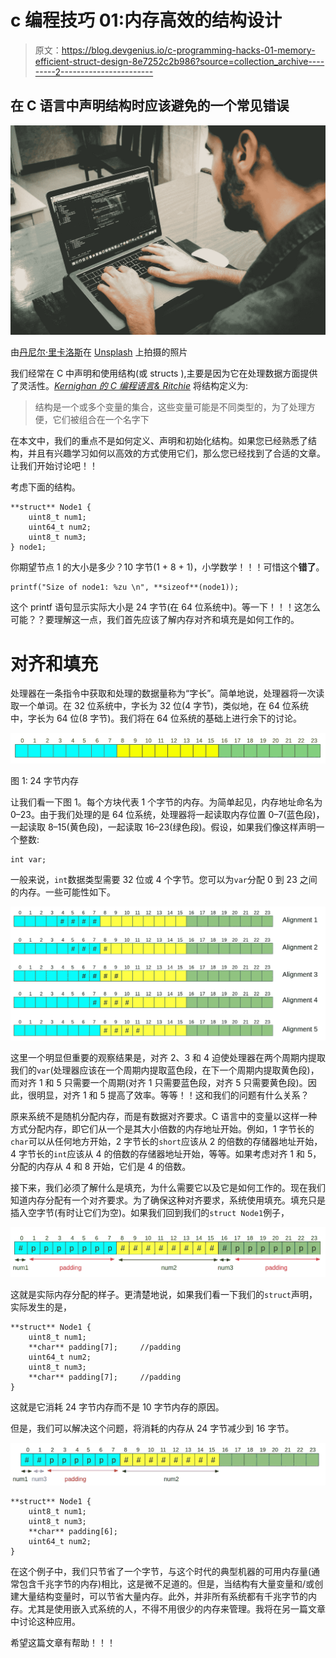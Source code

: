 # c 编程技巧 01:内存高效的结构设计

> 原文：<https://blog.devgenius.io/c-programming-hacks-01-memory-efficient-struct-design-8e7252c2b986?source=collection_archive---------2----------------------->

## 在 C 语言中声明结构时应该避免的一个常见错误

![](img/22fd766eb578b5ba3485d1d099de6bd7.png)

由[丹尼尔·里卡洛斯](https://unsplash.com/@ricaros?utm_source=medium&utm_medium=referral)在 [Unsplash](https://unsplash.com?utm_source=medium&utm_medium=referral) 上拍摄的照片

我们经常在 C 中声明和使用结构(或 structs ),主要是因为它在处理数据方面提供了灵活性。[*Kernighan 的 C 编程语言& Ritchie*](http://www2.cs.uregina.ca/~hilder/cs833/Other%20Reference%20Materials/The%20C%20Programming%20Language.pdf) 将结构定义为:

> 结构是一个或多个变量的集合，这些变量可能是不同类型的，为了处理方便，它们被组合在一个名字下

在本文中，我们的重点不是如何定义、声明和初始化结构。如果您已经熟悉了结构，并且有兴趣学习如何以高效的方式使用它们，那么您已经找到了合适的文章。让我们开始讨论吧！！

考虑下面的结构。

```
**struct** Node1 {
    uint8_t num1;
    uint64_t num2;
    uint8_t num3;
} node1;
```

你期望节点 1 的大小是多少？10 字节(1 + 8 + 1)，小学数学！！！可惜这个**错了**。

```
printf("Size of node1: %zu \n", **sizeof**(node1));
```

这个 printf 语句显示实际大小是 24 字节(在 64 位系统中)。等一下！！！这怎么可能？？要理解这一点，我们首先应该了解内存对齐和填充是如何工作的。

# **对齐和填充**

处理器在一条指令中获取和处理的数据量称为“字长”。简单地说，处理器将一次读取一个单词。在 32 位系统中，字长为 32 位(4 字节)，类似地，在 64 位系统中，字长为 64 位(8 字节)。我们将在 64 位系统的基础上进行余下的讨论。

![](img/84a71a6dd322d31a6ac992214d135b0b.png)

图 1: 24 字节内存

让我们看一下图 1。每个方块代表 1 个字节的内存。为简单起见，内存地址命名为 0–23。由于我们处理的是 64 位系统，处理器将一起读取内存位置 0–7(蓝色段)，一起读取 8–15(黄色段)，一起读取 16–23(绿色段)。假设，如果我们像这样声明一个整数:

```
int var;
```

一般来说，`int`数据类型需要 32 位或 4 个字节。您可以为`var`分配 0 到 23 之间的内存。一些可能性如下。

![](img/da1dd61aead48e23b76816ac64d9a2d8.png)

这里一个明显但重要的观察结果是，对齐 2、3 和 4 迫使处理器在两个周期内提取我们的`var`(处理器应该在一个周期内提取蓝色段，在下一个周期内提取黄色段)，而对齐 1 和 5 只需要一个周期(对齐 1 只需要蓝色段，对齐 5 只需要黄色段)。因此，很明显，对齐 1 和 5 提高了效率。等等！！这和我们的问题有什么关系？

原来系统不是随机分配内存，而是有数据对齐要求。C 语言中的变量以这样一种方式分配内存，即它们从一个是其大小倍数的内存地址开始。例如，1 字节长的`char`可以从任何地方开始，2 字节长的`short`应该从 2 的倍数的存储器地址开始，4 字节长的`int`应该从 4 的倍数的存储器地址开始，等等。如果考虑对齐 1 和 5，分配的内存从 4 和 8 开始，它们是 4 的倍数。

接下来，我们必须了解什么是填充，为什么需要它以及它是如何工作的。现在我们知道内存分配有一个对齐要求。为了确保这种对齐要求，系统使用填充。填充只是插入空字节(有时让它们为空)。如果我们回到我们的`struct Node1`例子，

![](img/c69ebdf34a865842fd6bef95850fd7bb.png)

这就是实际内存分配的样子。更清楚地说，如果我们看一下我们的`struct`声明，实际发生的是，

```
**struct** Node1 {
    uint8_t num1;
    **char** padding[7];     //padding
    uint64_t num2;
    uint8_t num3;
    **char** padding[7];     //padding
}
```

这就是它消耗 24 字节内存而不是 10 字节内存的原因。

但是，我们可以解决这个问题，将消耗的内存从 24 字节减少到 16 字节。

![](img/4934689a53ca38e894c8ea085dd4ae93.png)

```
**struct** Node1 {
    uint8_t num1;
    uint8_t num3;
    **char** padding[6];
    uint64_t num2;
}
```

在这个例子中，我们只节省了一个字节，与这个时代的典型机器的可用内存量(通常包含千兆字节的内存)相比，这是微不足道的。但是，当结构有大量变量和/或创建大量结构变量时，可以节省大量内存。此外，并非所有系统都有千兆字节的内存。尤其是使用嵌入式系统的人，不得不用很少的内存来管理。我将在另一篇文章中讨论这种应用。

希望这篇文章有帮助！！！